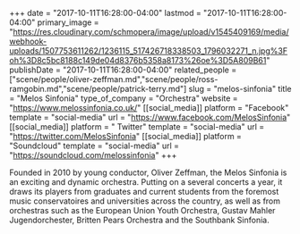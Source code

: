 +++
date = "2017-10-11T16:28:00-04:00"
lastmod = "2017-10-11T16:28:00-04:00"
primary_image = "https://res.cloudinary.com/schmopera/image/upload/v1545409169/media/webhook-uploads/1507753611262/1236115_517426718338503_1796032271_n.jpg%3Foh%3D8c5bc8188c149de04d8376b5358a8173%26oe%3D5A809B61"
publishDate = "2017-10-11T16:28:00-04:00"
related_people = ["scene/people/oliver-zeffman.md","scene/people/ross-ramgobin.md","scene/people/patrick-terry.md"]
slug = "melos-sinfonia"
title = "Melos Sinfonia"
type_of_company = "Orchestra"
website = "https://www.melossinfonia.co.uk/"
[[social_media]]
platform = "Facebook"
template = "social-media"
url = "https://www.facebook.com/MelosSinfonia"
[[social_media]]
platform = " Twitter"
template = "social-media"
url = "https://twitter.com/MelosSinfonia"
[[social_media]]
platform = "Soundcloud"
template = "social-media"
url = "https://soundcloud.com/melossinfonia"
+++

Founded in 2010 by young conductor, Oliver Zeffman, the Melos Sinfonia is an exciting and dynamic orchestra. Putting on a several concerts a year, it draws its players from graduates and current students from the foremost music conservatoires and universities across the country, as well as from orchestras such as the European Union Youth Orchestra, Gustav Mahler Jugendorchester, Britten Pears Orchestra and the Southbank Sinfonia.
